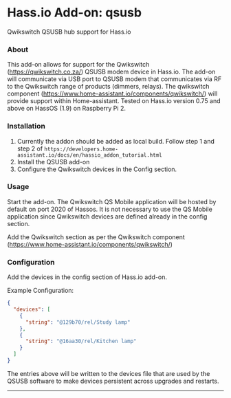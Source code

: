# Hass.io Add-on: qsusb
Qwikswitch QSUSB hub support for Hass.io

### About
This add-on allows for support for the Qwikswitch (https://qwikswitch.co.za/) QSUSB modem device in Hass.io. 
The add-on will communicate via USB port to QSUSB modem that communicates via RF to the Qwikswitch range of products (dimmers, relays).
The qwikswitch component (https://www.home-assistant.io/components/qwikswitch/) will provide support within Home-assistant. Tested on Hass.io version 0.75 and above on HassOS (1.9) on Raspberry Pi 2.

### Installation
1. Currently the addon should be added as local build. Follow step 1 and step 2 of `https://developers.home-assistant.io/docs/en/hassio_addon_tutorial.html`
2. Install the QSUSB add-on
3. Configure the Qwikswitch devices in the Config section. 


### Usage

Start the add-on. The Qwikswitch QS Mobile application will be hosted by default on port 2020 of Hassos. It is not necessary to use the QS Mobile application since Qwikswitch devices are defined already in the config section.

Add the Qwikswitch section as per the Qwikswitch component (https://www.home-assistant.io/components/qwikswitch/)

### Configuration

Add the devices in the config section of Hass.io add-on.

Example Configuration:
```json
{
  "devices": [
    {
      "string": "@129b70/rel/Study lamp"
    },
    {
      "string": "@16aa30/rel/Kitchen lamp"
    }
  ]
}
```

The entries above will be written to the devices file that are used by the QSUSB software to make devices persistent across upgrades and restarts.

----
